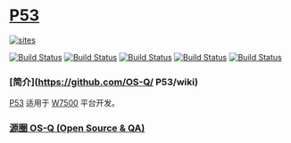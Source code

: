 ﻿# [P53](https://github.com/OS-Q/P53)


[![sites](http://182.61.61.133/link/resources/OSQ.png)](http://www.OS-Q.com)

[![Build Status](https://github.com/OS-Q/P53/workflows/CI/badge.svg)](https://github.com/OS-Q/P53/actions/workflows/CI.yml)
[![Build Status](https://github.com/OS-Q/P53/workflows/CD/badge.svg)](https://github.com/OS-Q/P53/actions/workflows/CD.yml)
[![Build Status](https://circleci.com/gh/OS-Q/P53.svg?style=svg)](https://circleci.com/gh/OS-Q/P53)
[![Build Status](https://travis-ci.com/OS-Q/P53.svg?branch=master)](https://travis-ci.com/OS-Q/P53)
[![Build Status](https://cloud.drone.io/api/badges/OS-Q/P53/status.svg)](https://cloud.drone.io/OS-Q/P53)

### [简介](https://github.com/OS-Q/ P53/wiki)

[P53](https://github.com/OS-Q/P53) 适用于 [W7500](https://www.wiznet.io/product-item/w7500/) 平台开发。


### [源圈 OS-Q (Open Source & QA) ](http://www.OS-Q.com)
